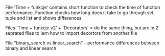 File 'Time + funkcje' contains short function to check the time of function performance. Function checks how long does it take to go through set, tuple and list and shows differences

Files 'Time + funkcje v2' + 'Decorators' = do the same thing, but are in 2 seprated files to lern how to import decortors from another file

File "binary_search vs linear_search" - performance differences between binary and linear search
